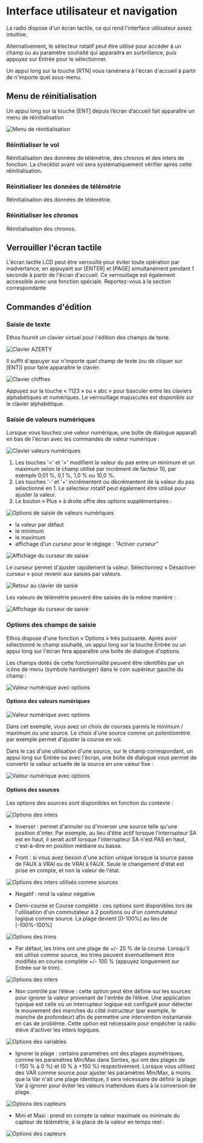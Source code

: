 # Interface utilisateur et navigation

La radio dispose d'un écran tactile, ce qui rend l'interface utilisateur assez intuitive.&#x20;

Alternativement, le sélecteur rotatif peut être utilisé pour accéder à un champ ou au paramètre souhaité qui apparaitra en surbrillance, puis appuyez sur Entrée pour le sélectionner.

Un appui long sur la touche \[RTN] vous ramènera à l'écran d'accueil à partir de n'importe quel sous-menu.

## Menu de réinitialisation

Un appui long sur la touche \[ENT] depuis l’écran d’accueil fait apparaître un menu de réinitialisation

![Menu de réinitialisation](assets/resetmenu.png)

### **Réinitialiser le vol**

Réinitialisation des données de télémétrie, des chronos et des inters de fonction. La checklist avant vol sera systématiquement vérifier après cette réinitialisation.

### **Réinitialiser les données de télémétrie**

Réinitialisation des données de télémétrie.

### **Réinitialiser les chronos**

Réinitialisation des chronos.

## Verrouiller l'écran tactile

L'écran tactile LCD peut être verrouillé pour éviter toute opération par inadvertance, en appuyant sur \[ENTER] et \[PAGE] simultanément pendant 1 seconde à partir de l'écran d'accueil. Ce verrouillage est également accessible avec une fonction spéciale. Reportez-vous à la section correspondante

## Commandes d'édition

### Saisie de texte

Ethos fournit un clavier virtuel pour l'édition des champs de texte.

![Clavier AZERTY](assets/keyboard-text-azerty.png)

Il suffit d'appuyer sur n'importe quel champ de texte (ou de cliquer sur \[ENT]) pour faire apparaître le clavier.

![Clavier chiffres](assets/keyboard-text-numbers.png)

Appuyez sur la touche « ?123 » ou « abc » pour basculer entre les claviers alphabétiques et numériques. Le verrouillage majuscules est disponible sur le clavier alphabétique.

### Saisie de valeurs numériques

Lorsque vous touchez une valeur numérique, une boîte de dialogue apparaît en bas de l'écran avec les commandes de valeur numérique :

![Clavier valeurs numériques](assets/keyboard-numbers.png)

1. Les touches '<' et '>' modifient la valeur du pas entre un minimum et un maximum selon le champ utilisé par incrément de facteur 10, par exemple 0,01 %, 0,1 %, 1,0 % ou 10,0 %.
2. Les touches '-' et '+' incrémentent ou décrémentent de la valeur du pas sélectionné en 1. Le sélecteur rotatif peut également être utilisé pour ajuster la valeur.
3. Le bouton « Plus » à droite offre des options supplémentaires :

![Options de saisie de valeurs numériques](assets/keyboard-numbers-options.png)

* la valeur par défaut
* le minimum
* le maximum
* affichage d'un curseur pour le réglage : "Activer curseur"

![Affichage du curseur de saisie](assets/keyboard-numbers-slider.png)

Le curseur permet d'ajuster rapidement la valeur. Sélectionnez « Désactiver curseur » pour revenir aux saisies par valeurs.

![Retour au clavier de saisie](assets/keyboard-numbers-options-disable-slider.png)

Les valeurs de télémétrie peuvent être saisies de la même manière :

![Affichage du curseur de saisie](assets/keyboard-numbers-on-telemetry.png)

### Options des champs de saisie

Ethos dispose d'une fonction « Options » très puissante. Après avoir sélectionné le champ souhaité, un appui long sur la touche Entrée ou un appui long sur l'écran fera apparaître une boîte de dialogue d'options.

Les champs dotés de cette fonctionnalité peuvent être identifiés par un icône de menu (symbole hamburger) dans le coin supérieur gauche du champ :

![Valeur numérique avec options](assets/source-with-options.png)

#### Options des valeurs numériques

![Valeur numérique avec options](assets/source-menu.png)

Dans cet exemple, vous avez un choix de courses parmis le minimum / maximum ou une source.
Le choix d'une source comme un potentiomètre par exemple permet d'ajuster la course en vol.

Dans le cas d'une utilisation d'une source, sur le champ correspondant, un appui long sur Entrée ou avec l'écran, une boîte de dialogue vous permet de convertir la valeur actuelle de la source en une valeur fixe :

![Valeur numérique avec options](assets/source-convert-to-value.png)

#### Options des sources

Les options des sources sont disponibles en fonction du contexte :

![Options des inters](assets/switch-options.png)

* Inverser : permet d'annuler ou d'inverser une source telle qu'une position d'inter. Par exemple, au lieu d'être actif lorsque l'interrupteur SA est en haut, il serait actif lorsque l'interrupteur SA n'est PAS en haut, c'est-à-dire en position médiane ou basse.

* Front : si vous avez besoin d'une action unique lorsque la source passe de FAUX à VRAI ou de VRAI à FAUX. Seule le changement d'état est prise en compte, et non la valeur de l'état.

![Options des inters utilisés comme sources](assets/source-2pos-options.png)

* Negatif : rend la valeur négative

* Demi-course et Course complète : ces options sont disponibles lors de l'utilisation d'un commutateur à 2 positions ou d'un commutateur logique comme source. La plage devient [0-100%] au lieu de [-100%-100%]
  
![Options des trims](assets/source-trim-options.png)

* Par défaut, les trims ont une plage de +/- 25 % de la course. Lorsqu'il est utilisé comme source, les trims peuvent éventuellement être modifiés en course complète +/- 100 % (appuyez longuement sur Entrée sur le trim).

![Options des inters](assets/source-stick-options.png)

* Non contrôlé par l’élève : cette option peut être définie sur les sources pour ignorer la valeur provenant de l'entrée de l’élève. Une application typique est celle où un interrupteur logique est configuré pour détecter le mouvement des manches du côté instructeur (par exemple, le manche de profondeur) afin de permettre une intervention instantanée en cas de problème. Cette option est nécessaire pour empêcher la radio élève d'activer les inters logiques.

![Options des variables](assets/source-var-options.png)

* Ignorer la plage : certains paramètres ont des plages asymétriques, comme les paramètres Min/Max dans Sorties, qui ont des plages de (-150 % à 0 %) et (0 % à +150 %) respectivement. Lorsque vous utilisez des VAR comme source pour ajuster les paramètres Min/Max, à moins que la Var n'ait une plage identique, il sera nécessaire de définir la plage Var à ignorer pour éviter les valeurs inattendues dues à la conversion de plage.

![Options des capteurs](assets/source-sensor-options.png)

* Mini et Maxi : prend en compte la valeur maximale ou minimale du capteur de télémétrie, à la place de la valeur en temps réel :

![Options des capteurs](assets/source-sensor-maxi.png)
